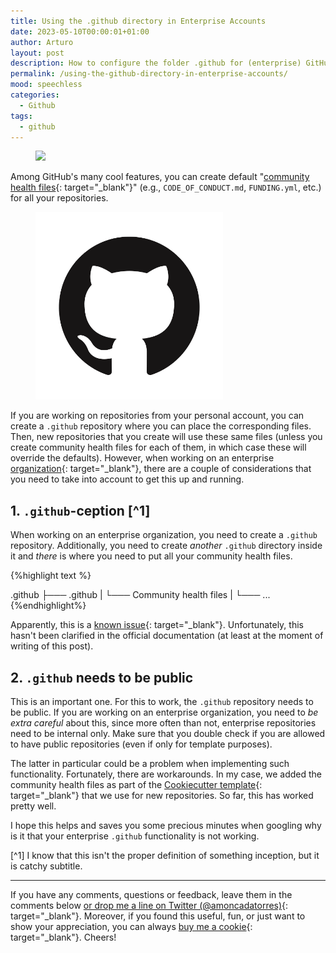 ```yaml
---
title: Using the .github directory in Enterprise Accounts
date: 2023-05-10T00:00:01+01:00
author: Arturo
layout: post
description: How to configure the folder .github for (enterprise) GitHub organizations
permalink: /using-the-github-directory-in-enterprise-accounts/
mood: speechless
categories:
  - Github
tags:
  - github
---
```


<figure class="alignleft">
	<img width="32" src="../multimedia/icons/github.png"/>
</figure>

Among GitHub's many cool features, you can create default "[community health files](https://docs.github.com/en/communities/setting-up-your-project-for-healthy-contributions/creating-a-default-community-health-file){: target="_blank"}" (e.g., `CODE_OF_CONDUCT.md`, `FUNDING.yml`, etc.) for all your repositories.

<figure class="aligncenter">
	<img width="300" src="../multimedia/images/github/invertocat.png"/>
</figure>

If you are working on repositories from your personal account, you can create a `.github` repository where you can place the corresponding files. Then, new repositories that you create will use these same files (unless you create community health files for each of them, in which case these will override the defaults). However, when working on an enterprise [organization](https://docs.github.com/en/organizations/collaborating-with-groups-in-organizations/about-organizations){: target="_blank"}, there are a couple of considerations that you need to take into account to get this up and running.

<!--more-->

## 1. `.github`-ception [^1]
When working on an enterprise organization, you need to create a `.github` repository. Additionally, you need to create *another* `.github` directory inside it and *there* is where you need to put all your community health files.

{%highlight text %}

.github
├─── .github
|    └─── Community health files
|
└─── ...
{%endhighlight%}

Apparently, this is a [known issue](https://github.com/orgs/community/discussions/22451#discussioncomment-3236785){: target="_blank"}. Unfortunately, this hasn't been clarified in the official documentation (at least at the moment of writing of this post).


## 2. `.github` needs to be public
This is an important one. For this to work, the `.github` repository needs to be public. If you are working on an enterprise organization, you need to *be extra careful* about this, since more often than not, enterprise repositories need to be internal only. Make sure that you double check if you are allowed to have public repositories (even if only for template purposes).

The latter in particular could be a problem when implementing such functionality. Fortunately, there are workarounds. In my case, we added the community health files as part of the [Cookiecutter template](https://github.com/cookiecutter/cookiecutter){: target="_blank"} that we use for new repositories. So far, this has worked pretty well.

I hope this helps and saves you some precious minutes when googling why is it that your enterprise `.github` functionality is not working.


[^1] I know that this isn't the proper definition of something inception, but it is catchy subtitle.

----------
If you have any comments, questions or feedback, leave them in the comments below [or drop me a line on Twitter (@amoncadatorres)](http://www.twitter.com/amoncadatorres){: target="_blank"}. Moreover, if you found this useful, fun, or just want to show your appreciation, you can always [buy me a cookie](https://www.buymeacoffee.com/amoncadatorres){: target="_blank"}. Cheers!
